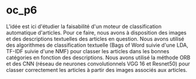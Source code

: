 # oc_p6

L'idée est ici d'étudier la faisabilité d'un moteur de classification automatique d'articles. Pour ce faire, nous avons à disposition des images et des descriptions textuelles des articles en question.
Nous avons utilisé des algorithmes de classification textuelle (Bags of Word suivie d'une LDA, TF-IDF suivie d'une NMF) pour classer les articles dans les bonnes catégories en fonction des 
descriptions.
Nous avons utilisé la méthode ORB et des CNN (réseau de neurones convolutionnels VGG 16 et Resnet50) pour classer correctement les articles à partir des images associés aux articles.
